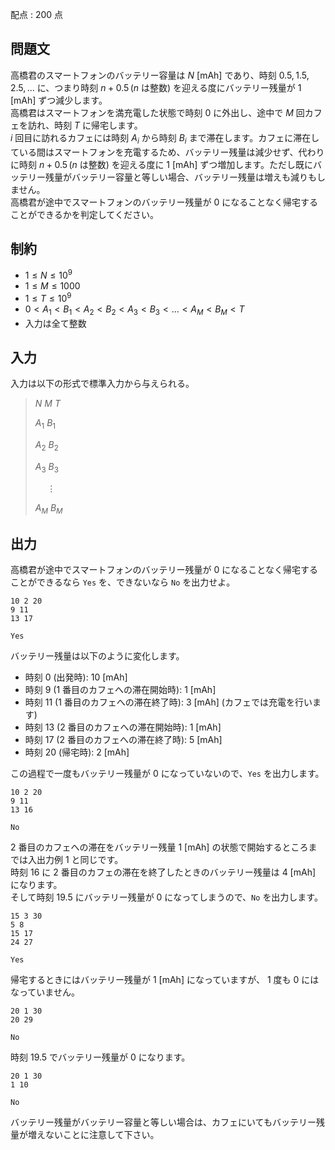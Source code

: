 配点 : $200$ 点

## 問題文

高橋君のスマートフォンのバッテリー容量は $N$ [mAh] であり、時刻 $0.5, 1.5, 2.5, \ldots$ に、つまり時刻 $n + 0.5\,(n$ は整数$)$ を迎える度にバッテリー残量が $1$ [mAh] ずつ減少します。<br>
高橋君はスマートフォンを満充電した状態で時刻 $0$ に外出し、途中で $M$ 回カフェを訪れ、時刻 $T$ に帰宅します。<br>
$i$ 回目に訪れるカフェには時刻 $A_i$ から時刻 $B_i$ まで滞在します。カフェに滞在している間はスマートフォンを充電するため、バッテリー残量は減少せず、代わりに時刻 $n + 0.5\,(n$ は整数$)$ を迎える度に $1$ [mAh] ずつ増加します。ただし既にバッテリー残量がバッテリー容量と等しい場合、バッテリー残量は増えも減りもしません。<br>
高橋君が途中でスマートフォンのバッテリー残量が $0$ になることなく帰宅することができるかを判定してください。  

## 制約

- $1 \le N \le 10^9$
- $1 \le M \le 1000$
- $1 \le T \le 10^9$
- $0 \lt A_1 \lt B_1 \lt A_2 \lt B_2 \lt A_3 \lt B_3 \lt \dots \lt A_M \lt B_M \lt T$
- 入力は全て整数

## 入力

入力は以下の形式で標準入力から与えられる。

> $N$ $M$ $T$
> 
> $A_1$ $B_1$
> 
> $A_2$ $B_2$
> 
> $A_3$ $B_3$
> 
> $\hspace{15pt} \vdots$
> 
> $A_M$ $B_M$

## 出力

高橋君が途中でスマートフォンのバッテリー残量が $0$ になることなく帰宅することができるなら `Yes` を、できないなら `No` を出力せよ。  

```input1
10 2 20
9 11
13 17
```

```output1
Yes
```

バッテリー残量は以下のように変化します。

- 時刻 $0$ (出発時): $10$ [mAh]
- 時刻 $9$ ($1$ 番目のカフェへの滞在開始時): $1$ [mAh]
- 時刻 $11$ ($1$ 番目のカフェへの滞在終了時): $3$ [mAh] (カフェでは充電を行います)
- 時刻 $13$ ($2$ 番目のカフェへの滞在開始時): $1$ [mAh]
- 時刻 $17$ ($2$ 番目のカフェへの滞在終了時): $5$ [mAh]
- 時刻 $20$ (帰宅時): $2$ [mAh]

この過程で一度もバッテリー残量が $0$ になっていないので、`Yes` を出力します。  

```input2
10 2 20
9 11
13 16
```

```output2
No
```

$2$ 番目のカフェへの滞在をバッテリー残量 $1$ [mAh] の状態で開始するところまでは入出力例 1 と同じです。<br>
時刻 $16$ に $2$ 番目のカフェの滞在を終了したときのバッテリー残量は $4$ [mAh] になります。<br>
そして時刻 $19.5$ にバッテリー残量が $0$ になってしまうので、`No` を出力します。  

```input3
15 3 30
5 8
15 17
24 27
```

```output3
Yes
```

帰宅するときにはバッテリー残量が $1$ [mAh] になっていますが、 $1$ 度も $0$ にはなっていません。  

```input4
20 1 30
20 29
```

```output4
No
```

時刻 $19.5$ でバッテリー残量が $0$ になります。  

```input5
20 1 30
1 10
```

```output5
No
```

バッテリー残量がバッテリー容量と等しい場合は、カフェにいてもバッテリー残量が増えないことに注意して下さい。